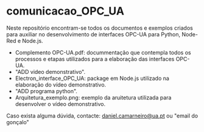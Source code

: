 # comunicacao_OPC_UA
Neste repositório encontram-se todos os documentos e exemplos criados para auxiliar no desenvolvimento de interfaces OPC-UA para Python, Node-Red e Node.js.
- Complemento OPC-UA.pdf: docummentação que contempla todos os processos e etapas utilizados para a elaboração das interfaces OPC-UA.
- "ADD video demonstrativo".
- Electron_interface_OPC_UA: package em Node.js utilizado na elaboração do vídeo demonstrativo.
- "ADD programa python".
- Arquitetura_exemplo.png: exemplo da aruitetura utilizada para desenvolver o vídeo demonstrativo.

Caso exista alguma dúvida, contacte: daniel.camarneiro@ua.pt ou "email do gonçalo"
